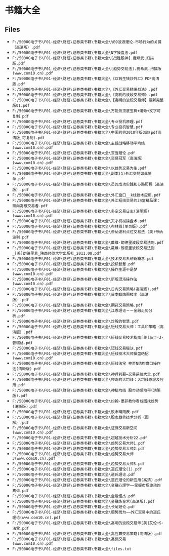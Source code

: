 # 书籍大全

## Files

- `F:/5000G电子书\F01-经济\财经\证券类书籍\书籍大全\%B9波浪理论-市场行为的关键（高清版）.pdf`
- `F:/5000G电子书\F01-经济\财经\证券类书籍\书籍大全\N字操盘法.pdf`
- `F:/5000G电子书\F01-经济\财经\证券类书籍\书籍大全\[战胜股神].鹿希武.扫描版.pdf`
- `F:/5000G电子书\F01-经济\财经\证券类书籍\书籍大全\[趋势交易法].鹿希武.扫描版 (www.com10.cn).pdf`
- `F:/5000G电子书\F01-经济\财经\证券类书籍\书籍大全\《以钱生钱炒外汇》PDF高清版.pdf`
- `F:/5000G电子书\F01-经济\财经\证券类书籍\书籍大全\《外汇交易精编战法》.pdf`
- `F:/5000G电子书\F01-经济\财经\证券类书籍\书籍大全\《高明的波段交易师》.pdf`
- `F:/5000G电子书\F01-经济\财经\证券类书籍\书籍大全\【高明的波段交易师】最新完整版01.pdf`
- `F:/5000G电子书\F01-经济\财经\证券类书籍\书籍大全\万能测顶底宝典+清晰+文字可复制.pdf`
- `F:/5000G电子书\F01-经济\财经\证券类书籍\书籍大全\专业投机原理.pdf`
- `F:/5000G电子书\F01-经济\财经\证券类书籍\书籍大全\专业投机智慧.pdf`
- `F:/5000G电子书\F01-经济\财经\证券类书籍\书籍大全\中国药典2010年版3部(pdf高清版,可复制).pdf`
- `F:/5000G电子书\F01-经济\财经\证券类书籍\书籍大全\主控战略移动平均线(www.com10.cn).pdf`
- `F:/5000G电子书\F01-经济\财经\证券类书籍\书籍大全\亚当理论.pdf`
- `F:/5000G电子书\F01-经济\财经\证券类书籍\书籍大全\交易冠军（高清版）(www.com10.cn).pdf`
- `F:/5000G电子书\F01-经济\财经\证券类书籍\书籍大全\以趋势交易为生.pdf`
- `F:/5000G电子书\F01-经济\财经\证券类书籍\书籍大全\副本(1)外汇交易如此简单.pdf`
- `F:/5000G电子书\F01-经济\财经\证券类书籍\书籍大全\员的成功实践和心路历程（高清版）.pdf`
- `F:/5000G电子书\F01-经济\财经\证券类书籍\书籍大全\外汇盘口__k线技术应用.pdf`
- `F:/5000G电子书\F01-经济\财经\证券类书籍\书籍大全\外汇短线交易的24堂精品课：面向高级交易者.pdf`
- `F:/5000G电子书\F01-经济\财经\证券类书籍\书籍大全\多空交易日志(清晰版)(www.com10.cn).pdf`
- `F:/5000G电子书\F01-经济\财经\证券类书籍\书籍大全\天才机械操盘术.pdf`
- `F:/5000G电子书\F01-经济\财经\证券类书籍\书籍大全\布林线(单页版).pdf`
- `F:/5000G电子书\F01-经济\财经\证券类书籍\书籍大全\帝纳波利点位交易法.(美)帝纳波利.pdf`
- `F:/5000G电子书\F01-经济\财经\证券类书籍\书籍大全\戴维·朗德里波段交易法则.pdf`
- `F:/5000G电子书\F01-经济\财经\证券类书籍\书籍大全\戴维·朗德里波段交易法则_[美]朗德里着_陕西师范大学出版社_2011.08.pdf`
- `F:/5000G电子书\F01-经济\财经\证券类书籍\书籍大全\技术交易系统新概念.pdf`
- `F:/5000G电子书\F01-经济\财经\证券类书籍\书籍大全\投机智慧.pdf`
- `F:/5000G电子书\F01-经济\财经\证券类书籍\书籍大全\操作生涯不是梦(www.com10.cn).pdf`
- `F:/5000G电子书\F01-经济\财经\证券类书籍\书籍大全\新版混沌操作法(www.com10.cn).pdf`
- `F:/5000G电子书\F01-经济\财经\证券类书籍\书籍大全\日内交易策略(高清版).pdf`
- `F:/5000G电子书\F01-经济\财经\证券类书籍\书籍大全\日本蜡烛图技术（高清版）.pdf`
- `F:/5000G电子书\F01-经济\财经\证券类书籍\书籍大全\期货交易策略.pdf`
- `F:/5000G电子书\F01-经济\财经\证券类书籍\书籍大全\江恩理论－－金融走势分析.pdf`
- `F:/5000G电子书\F01-经济\财经\证券类书籍\书籍大全\炒股的智慧.pdf`
- `F:/5000G电子书\F01-经济\财经\证券类书籍\书籍大全\短线交易大师：工具和策略（高清版）.pdf`
- `F:/5000G电子书\F01-经济\财经\证券类书籍\书籍大全\短线交易技术指南[美]马丁·J·普瑞格.pdf`
- `F:/5000G电子书\F01-经济\财经\证券类书籍\书籍大全\短线交易秘诀.pdf`
- `F:/5000G电子书\F01-经济\财经\证券类书籍\书籍大全\短线技术大师操盘绝招(www.com10.cn).pdf`
- `F:/5000G电子书\F01-经济\财经\证券类书籍\书籍大全\短线法宝 神奇N结构盘口操作法(清晰版).pdf`
- `F:/5000G电子书\F01-经济\财经\证券类书籍\书籍大全\神兵利器—交易系统大全.pdf`
- `F:/5000G电子书\F01-经济\财经\证券类书籍\书籍大全\神奇的大均线：大均线原理及应用.pdf`
- `F:/5000G电子书\F01-经济\财经\证券类书籍\书籍大全\神秘均线 股市动感地带(清晰版).pdf`
- `F:/5000G电子书\F01-经济\财经\证券类书籍\书籍大全\约翰·墨菲教你看线图找趋势(清晰版).pdf`
- `F:/5000G电子书\F01-经济\财经\证券类书籍\书籍大全\股市晴雨表.pdf`
- `F:/5000G电子书\F01-经济\财经\证券类书籍\书籍大全\股市趋势技术分析（图解）.pdf`
- `F:/5000G电子书\F01-经济\财经\证券类书籍\书籍大全\证券交易新空间(www.com10.cn).pdf`
- `F:/5000G电子书\F01-经济\财经\证券类书籍\书籍大全\超越技术分析22.pdf`
- `F:/5000G电子书\F01-经济\财经\证券类书籍\书籍大全\趋势交易大师1.pdf`
- `F:/5000G电子书\F01-经济\财经\证券类书籍\书籍大全\趋势交易大师2.pdf`
- `F:/5000G电子书\F01-经济\财经\证券类书籍\书籍大全\趋势交易大师3(www.com10.cn).pdf`
- `F:/5000G电子书\F01-经济\财经\证券类书籍\书籍大全\趋势交易大师5.pdf`
- `F:/5000G电子书\F01-经济\财经\证券类书籍\书籍大全\道氏理论(1).pdf`
- `F:/5000G电子书\F01-经济\财经\证券类书籍\书籍大全\道氏理论.pdf`
- `F:/5000G电子书\F01-经济\财经\证券类书籍\书籍大全\道氏理论的新应用(高清).pdf`
- `F:/5000G电子书\F01-经济\财经\证券类书籍\书籍大全\金融心理学——掌握市场波动的真谛.pdf`
- `F:/5000G电子书\F01-经济\财经\证券类书籍\书籍大全\金融怪杰.pdf`
- `F:/5000G电子书\F01-经济\财经\证券类书籍\书籍大全\金融炼金术(高清版).pdf`
- `F:/5000G电子书\F01-经济\财经\证券类书籍\书籍大全\长尾理论.pdf`
- `F:/5000G电子书\F01-经济\财经\证券类书籍\书籍大全\顺势而为——外汇交易中的道氏理论(www.com10.cn).pdf`
- `F:/5000G电子书\F01-经济\财经\证券类书籍\书籍大全\高明的波段交易师[美]艾伦+S·法雷.pdf`
- `F:/5000G电子书\F01-经济\财经\证券类书籍\书籍大全\高胜算交易策略(高清版).pdf`
- `F:/5000G电子书\F01-经济\财经\证券类书籍\书籍大全\高频交易(www.com10.cn).pdf`
- `F:/5000G电子书\F01-经济\财经\证券类书籍\书籍大全\files.txt`
